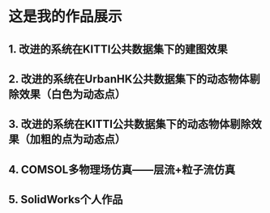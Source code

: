# 这是我的作品展示

## 1.	改进的系统在KITTI公共数据集下的建图效果

## 2.	改进的系统在UrbanHK公共数据集下的动态物体剔除效果（白色为动态点）

## 3.	改进的系统在KITTI公共数据集下的动态物体剔除效果（加粗的点为动态点）

## 4.	COMSOL多物理场仿真——层流+粒子流仿真

## 5.	SolidWorks个人作品

